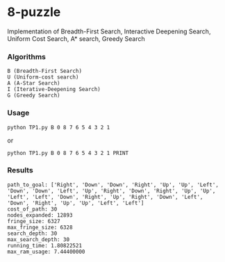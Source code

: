 # 8-puzzle

Implementation of Breadth-First Search, Interactive Deepening Search, Uniform Cost Search, A* search, Greedy Search 

### Algorithms
```
B (Breadth-First Search)
U (Uniform-cost search)
A (A-Star Search)
I (Iterative-Deepening Search)
G (Greedy Search)
```
### Usage
```
python TP1.py B 0 8 7 6 5 4 3 2 1
```
or
```
python TP1.py B 0 8 7 6 5 4 3 2 1 PRINT
```
### Results
```
path_to_goal: ['Right', 'Down', 'Down', 'Right', 'Up', 'Up', 'Left', 'Down', 'Down', 'Left', 'Up', 'Right', 'Down', 'Right', 'Up', 'Up', 'Left', 'Left', 'Down', 'Right', 'Up', 'Right', 'Down', 'Left', 'Down', 'Right', 'Up', 'Up', 'Left', 'Left']
cost_of_path: 30
nodes_expanded: 12893
fringe_size: 6327
max_fringe_size: 6328
search_depth: 30
max_search_depth: 30
running_time: 1.80822521
max_ram_usage: 7.44400000
```